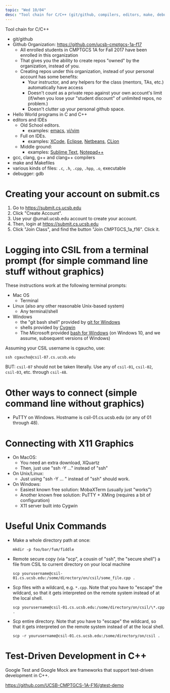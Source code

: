 ```yaml
---
topic: "Wed 10/04"
desc: "Tool chain for C/C++ (git/github, compilers, editors, make, debugger)"
---
```


Tool chain for C/C++

* git/github
* Github Organization: <https://github.com/ucsb-cmptgcs-1a-f17>
    * All enrolled students in CMPTGCS 1A for Fall 2017 have been enrolled in this organization
    * That gives you the ability to create repos "owned" by the organization, instead of you.
    * Creating repos under this organization, instead of your personal account has some benefits:
        * Your instructor, and any helpers for the class (mentors, TAs, etc.) automatically have access
        * Doesn't count as a private repo against your own account's limit (if/when you lose your "student discount" of unlimited repos, no problem.)
        * Doesn't clutter up your personal github space.
* Hello World programs in C and C++
* editors and IDEs
    * Old School editors.  
         * examples: [emacs](https://ucsb-cs16.github.io/topics/emacs/), [vi/vim](https://ucsb-cs16.github.io/topics/vim/)
    * Full on IDEs. 
         * examples: [XCode](https://developer.apple.com/xcode/), [Eclipse](http://www.eclipse.org/), [Netbeans](https://netbeans.org/), [CLion](https://www.jetbrains.com/clion/)
    * Middle ground: 
         * examples: [Sublime Text](https://www.sublimetext.com/), [Notepad++](https://notepad-plus-plus.org/)
* gcc, clang, g++ and clang++ compilers
* make and Makefiles
* various kinds of files: `.c`, `.h`, `.cpp`, `.hpp`, `.o`, executable
* debugger: gdb


# Creating your account on submit.cs

1. Go to https://submit.cs.ucsb.edu
2. Click "Create Account".
3. Use your @umail.ucsb.edu account to create your account.
4. Then, login at https://submit.cs.ucsb.edu
5. Click "Join Class", and find the button "Join CMPTGCS_1a_f16". Click it.

# Logging into CSIL from a terminal prompt (for simple command line stuff without graphics)

These instructions work at the following terminal prompts:
* Mac OS
    * Terminal
* Linux (also any other reasonable Unix-based system)
    * Any terminal/shell 
* Windows
    * the "git bash shell" provided by [git for Windows](https://git-scm.com/download/win)
    * shells provided by [Cygwin](https://www.cygwin.com/)
    * The Microsoft provided [bash for Windows](https://msdn.microsoft.com/en-us/commandline/wsl/about) (on Windows 10, and we assume, subsequent versions of Windows)

Assuming your CSIL username is cgaucho, use:

```
ssh cgaucho@csil-07.cs.ucsb.edu
```

BUT: `csil-07` should not be taken literally.  Use any of `csil-01`, `csil-02`, `csil-03`, etc. through `csil-48`.

# Other ways to connect (simple command line without graphics)

* PuTTY on Windows.  Hostname is csil-01.cs.ucsb.edu (or any of 01 through 48).

# Connecting with X11 Graphics

* On MacOS:
    * You need an extra download, XQuartz
    * Then, just use "ssh -Y ..." instead of "ssh"
* On Unix/Linux:
    * Just using "ssh -Y ... " instead of "ssh" should work.
* On Windows:
    * Easiest known free solution: MobaXTerm (usually just "works")
    * Another known free solution: PuTTY + XMing  (requires a bit of configuration)
    * X11 server built into Cygwin


# Useful Unix Commands

* Make a whole directory path at once:
    ```
    mkdir -p foo/bar/fum/fiddle
    ```
    
*   Remote secure copy (via "scp", a cousin of "ssh", the "secure shell") a file from CSIL to current directory
    on your local machine
    ```
    scp yourusername@csil-01.cs.ucsb.edu:/some/directory/on/csil/some_file.cpp .
    ```
    
*   Scp files with a wildcard, e.g. `*.cpp`.
    Note that you have to "escape" the wildcard, so that it gets interpreted on the remote system instead of at
    the local shell.
    
    ```
    scp yourusername@csil-01.cs.ucsb.edu:/some/directory/on/csil/\*.cpp .
    ```

    
*   Scp entire directory.
    Note that you have to "escape" the wildcard, so that it gets interpreted on the remote system instead of at
    the local shell.
    
    ```
    scp -r yourusername@csil-01.cs.ucsb.edu:/some/directory/on/csil .
    ```

# Test-Driven Development in C++

Google Test and Google Mock are frameworks that support test-driven development in C++.

https://github.com/UCSB-CMPTGCS-1A-F16/gtest-demo
